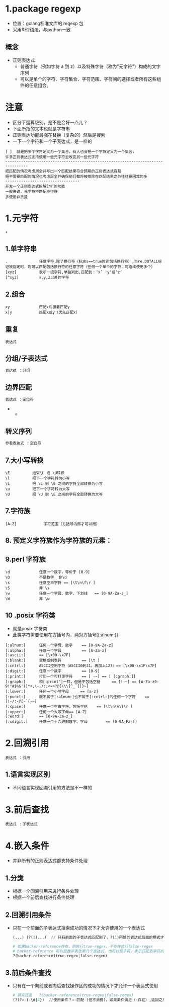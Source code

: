 # 1.package regexp

* 位置：golang标准文库的 regexp 包
* 采用RE2语法，与python一致

## 概念

*   正则表达式
    *   普通字符（例如字符 a 到 z）以及特殊字符（称为"元字符"）构成的文字序列
    *   可以是单个的字符、字符集合、字符范围、字符间的选择或者所有这些组件的任意组合。



# 注意

* 区分下运算级别，是不是会好一点儿？
* 下面所指的文本也就是字符串
* 正则表达功能最强在替换（复杂的）然后是搜索
* 一下一个字符和一个子表达式，是一样的

```
[ ]  就是把多个字符定义为一个集合，有人也会把一个字符定义为一个集合，
许多正则表达式支持使用一些元字符去改变另一些元字符
--------------------------------------------------------------------------------
把匹配的情况考虑周全并写出一个匹配结果符合预期的正则表达式容易
把不需要匹配的情况也考虑周全并确保他们都将被排除在匹配结果之外往往要困难的多
---------------------------------
开发一个正则表达式拆解分析的功能
一般来说，元字符不匹配换行符
多使用非贪婪

```



# 1.元字符

```
+
```



## 1.单字符串

```
.              任意字符,除了换行符（标志s==true时还包括换行符）,当re.DOTALL标记被指定时，则可以匹配包括换行符的任意字符（任何一个单个的字符，可连续使用多个）
[xyz]          表示一组字符,单独列出,匹配到：‘x’ 'y'或‘z’
[^xyz]         x,y,z以外的字符
```

## 2.组合

```
xy             匹配x后接着匹配y
x|y            匹配x或y（优先匹配x）
```

## 重复

```
表达式 
```

## 分组/子表达式

```python
表达式 ：分组
```

## 边界匹配

```go
表达式 ：定位符
```

* * 

## 转义序列

```go
参看表达式 ：空白符
```



## 7.大小写转换

```
\E			结束\L 或 \U转换
\l			把下一个字符转为小写
\L			把 \L 到 \E 之间的字符全部转换为小写
\u			把下一个字符转为大写
\U			把 \U 到 \E 之间的字符全部转换为大写
```



## 7.字符族

```
[A-Z]            字符范围（方括号内部才可以用）
```



## 8. 预定义字符族作为字符族的元素： 



## 9.perl 字符族

```
\d             任意一个数字，等价于 [0-9]
\D             不是数字  非\d
\s             任意空白字符 == [\t\n\f\r ]
\S             非 \s
\w             任意一个字母、数字、下划线   == [0-9A-Za-z_]
\W             非 \w
```

## 10 .posix 字符类

* 就是posix 字符类
* 此类字符需要使用在方括号内，两对方括号[[:alnum:]]

```
[:alnum:]      任何一个字母、数字	== [0-9A-Za-z]
[:alpha:]      任意一个字母		  == [A-Za-z]
[:ascii:]      == [\x00-\x7F]
[:blank:]      空格或制表符		  == [\t ]
[:cntrl:]      ASCII控制字符（ASCII0到31，再加上127）== [\x00-\x1F\x7F]
[:digit:]      任意一个数字		  == [0-9]
[:print:]      打印一个可打印字符	== [ -~] == [ [:graph:]]
[:graph:]      和[:print"]一样，但是不包括空格		== [!-~] == [A-Za-z0-9!"#$%&'()*+,\-./:;<=>?@[\\\]^_`{|}~]
[:lower:]      任何一个小写字母		== [a-z]
[:punct:]      既不属于[:alnum:]也不属于[:cntrl:]的任何一个字符	== [!-/:-@[-`{-~]
[:space:]      任意一个空白字符，包括空格	== [\t\n\v\f\r ]
[:upper:]      任何一个大写字母== [A-Z]
[:word:]       == [0-9A-Za-z_]
[:xdigit:]     任意一个十六进制数字、字母		== [0-9A-Fa-f]
```

# 2.回溯引用

```
表达式 ：引用
```



## 1.语言实现区别

* 不同语言实现回溯引用的方法是不一样的



# 3.前后查找

```
表达式 ：子表达式
```



# 4.嵌入条件

* 并非所有的正则表达式都支持条件处理

## 1.分类

* 根据一个回溯引用来进行条件处理
* 根据一个前后查找进行条件处理

## 2.回溯引用条件

* 只在一个前面的子表达式搜索成功的情况下才允许使用的一个表达式

  ```python
  (...) (?(1)...)  // 只有前面的子表达式匹配到了，?(1)所处的表达式后面的模式才会执行，1是第一个表达式
  
  # 如果backer-reference存在，则执行true-regex，不存在执行false-regex
  # backer-reference 可以是数字表达第几个表达式，也可以是字符，表示匹配到字符的话
  ?(backer-reference)true-regex|false-regex) 
  ```

## 3.前后条件查找

* 只有在一个向前或者向后查找操作区的成功的情况下才允许一个表达式使用

  ```python
  # 其实还是   ?(backer-reference)true-regex|false-regex)
  (?(?=-)-\d{4})  //使用条件？=-匹配-(但不消费)，如果条件满足（-存在）,返回之后的内容，则-\d{4} 将那个连字符和随后的4位数字，存在则匹配，不存在则不匹配
  ```

  





